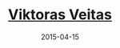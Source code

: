 ---
title: <a href='https://vveitas.wordpress.com/' target='blank'>Viktoras Veitas</a>
layout: default
date: 2015-04-15
img: ../people/viktoras.png
link: speakers/vveitas
category: Speakers
description: |
 <p class="lead"><a href="speakers/vveitas">Bootstrapping a GBI Open Value Network</a></p>
---
